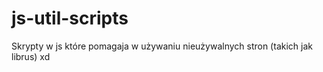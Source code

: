 # js-util-scripts

Skrypty w js które pomagaja w używaniu nieużywalnych stron (takich jak librus) xd
